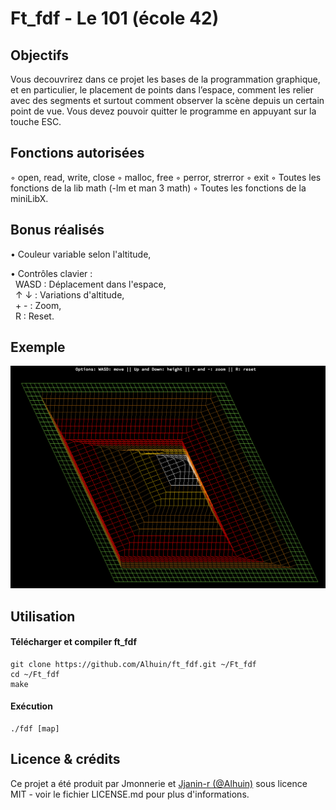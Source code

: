 # Ft_fdf - Le 101 (école 42)

## Objectifs

Vous decouvrirez dans ce projet les bases de la programmation graphique, et en particulier,
le placement de points dans l’espace, comment les relier avec des segments et
surtout comment observer la scène depuis un certain point de vue.
Vous devez pouvoir quitter le programme en appuyant sur la touche ESC.

## Fonctions autorisées
◦ open, read, write, close
◦ malloc, free
◦ perror, strerror
◦ exit
◦ Toutes les fonctions de la lib math (-lm et man 3 math)
◦ Toutes les fonctions de la miniLibX.

## Bonus réalisés

• Couleur variable selon l'altitude,

• Contrôles clavier :<br/>
&nbsp; WASD : Déplacement dans l'espace,<br/>
&nbsp; &uarr; &darr; : Variations d'altitude,<br/>
&nbsp; + - : Zoom,<br/>
&nbsp; R : Reset.

## Exemple
![alt text](https://github.com/Alhuin/ft_fdf/blob/master/tests/Screen%20Shot%202018-08-16%20at%2017.57.28.png)

## Utilisation

#### Télécharger et compiler ft_fdf
```
git clone https://github.com/Alhuin/ft_fdf.git ~/Ft_fdf
cd ~/Ft_fdf
make
```
#### Exécution
```
./fdf [map]
```

## Licence & crédits
Ce projet a été produit par Jmonnerie et <a href="https://github.com/Alhuin">Jjanin-r (@Alhuin)</a> sous licence MIT - voir le fichier LICENSE.md pour plus d'informations.
